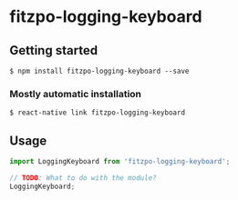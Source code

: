# fitzpo-logging-keyboard

## Getting started

`$ npm install fitzpo-logging-keyboard --save`

### Mostly automatic installation

`$ react-native link fitzpo-logging-keyboard`

## Usage
```javascript
import LoggingKeyboard from 'fitzpo-logging-keyboard';

// TODO: What to do with the module?
LoggingKeyboard;
```
